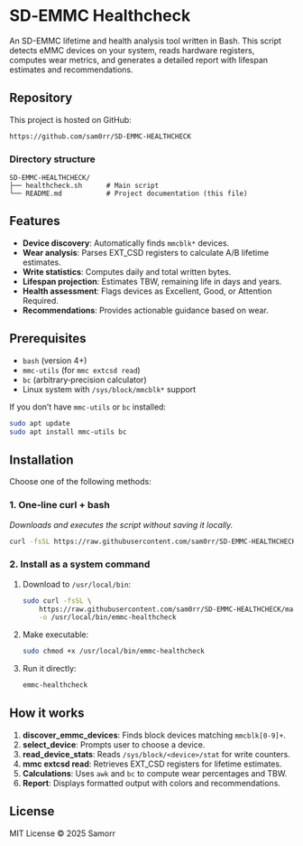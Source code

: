 # SD‑EMMC Healthcheck

An SD-EMMC lifetime and health analysis tool written in Bash. This script detects eMMC devices on your system, reads hardware registers, computes wear metrics, and generates a detailed report with lifespan estimates and recommendations.

## Repository

This project is hosted on GitHub:

```none
https://github.com/sam0rr/SD-EMMC-HEALTHCHECK
```

### Directory structure

```
SD-EMMC-HEALTHCHECK/
├── healthcheck.sh      # Main script
└── README.md           # Project documentation (this file)
```

## Features

* **Device discovery**: Automatically finds `mmcblk*` devices.
* **Wear analysis**: Parses EXT\_CSD registers to calculate A/B lifetime estimates.
* **Write statistics**: Computes daily and total written bytes.
* **Lifespan projection**: Estimates TBW, remaining life in days and years.
* **Health assessment**: Flags devices as Excellent, Good, or Attention Required.
* **Recommendations**: Provides actionable guidance based on wear.

## Prerequisites

* `bash` (version 4+)
* `mmc-utils` (for `mmc extcsd read`)
* `bc` (arbitrary‑precision calculator)
* Linux system with `/sys/block/mmcblk*` support

If you don’t have `mmc-utils` or `bc` installed:

```bash
sudo apt update
sudo apt install mmc-utils bc
```

## Installation

Choose one of the following methods:

### 1. One‑line curl + bash

*Downloads and executes the script without saving it locally.*

```bash
curl -fsSL https://raw.githubusercontent.com/sam0rr/SD-EMMC-HEALTHCHECK/main/healthcheck.sh | bash
```

### 2. Install as a system command

1. Download to `/usr/local/bin`:

   ```bash
   sudo curl -fsSL \
       https://raw.githubusercontent.com/sam0rr/SD-EMMC-HEALTHCHECK/main/healthcheck.sh \
       -o /usr/local/bin/emmc-healthcheck
   ```
2. Make executable:

   ```bash
   sudo chmod +x /usr/local/bin/emmc-healthcheck
   ```
3. Run it directly:

   ```bash
   emmc-healthcheck
   ```

## How it works

1. **discover\_emmc\_devices**: Finds block devices matching `mmcblk[0-9]+`.
2. **select\_device**: Prompts user to choose a device.
3. **read\_device\_stats**: Reads `/sys/block/<device>/stat` for write counters.
4. **mmc extcsd read**: Retrieves EXT\_CSD registers for lifetime estimates.
5. **Calculations**: Uses `awk` and `bc` to compute wear percentages and TBW.
6. **Report**: Displays formatted output with colors and recommendations.

## License

MIT License © 2025 Samorr
